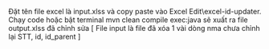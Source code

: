Đặt tên file excel là input.xlss và copy paste vào Excel Edit\excel-id-updater. Chạy code hoặc bật terminal mvn clean compile exec:java sẽ xuất ra file output.xlss đã chỉnh sửa 
[ File input là file đã xóa 1 vài dòng nma chưa chỉnh lại STT, id, id_parent ]
